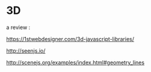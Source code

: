 # 3D

a review :

https://1stwebdesigner.com/3d-javascript-libraries/

http://seenjs.io/

http://scenejs.org/examples/index.html#geometry_lines

